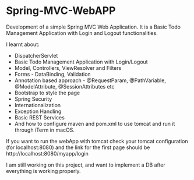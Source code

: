 # Spring-MVC-WebAPP

Development of a simple Spring MVC Web Application. It is a Basic Todo Management Application with Login and Logout functionalities.

I learnt about:

   - DispatcherServlet
   - Basic Todo Management Application with Login/Logout
   - Model, Controllers, ViewResolver and Filters
   - Forms - DataBinding, Validation
   - Annotation based approach - @RequestParam, @PathVariable, @ModelAttribute, @SessionAttributes etc
   - Bootstrap to style the page
   - Spring Security
   - Internationalization
   - Exception Handling
   - Basic REST Services
   - And how to configure maven and pom.xml to use tomcat and run it through iTerm in macOS.

If you want to run the webApp with tomcat check your tomcat configuration (for localhost:8080) and the link for the first page should be http://localhost:8080/myapp/login

I am still working on this project, and want to implement a DB after everything is working properly. 
